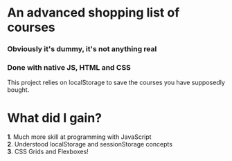 # An advanced shopping list of courses
### Obviously it's dummy, it's not anything real
### Done with native JS, HTML and CSS

This project relies on localStorage to save the courses you have supposedly bought. <br>

# What did I gain?
**1**. Much more skill at programming with JavaScript<br>
**2**. Understood localStorage and sessionStorage concepts<br>
**3**. CSS Grids and Flexboxes!<br>
